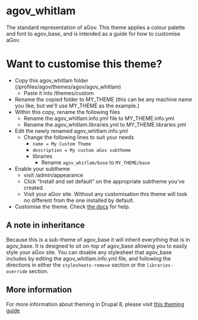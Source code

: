 # agov_whitlam

The standard representation of aGov. This theme applies a colour palette and font to agov_base, 
and is intended as a guide for how to customise aGov.

# Want to customise this theme?

* Copy this agov_whitlam folder (/profiles/agov/themes/agov/agov_whitlam)
  * Paste it into /themes/custom
* Rename the copied folder to MY_THEME (this can be any machine name you like, but we'll use MY_THEME as the example.)
* Within this copy, rename the following files
  * Rename the agov_whitlam.info.yml file to MY_THEME.info.yml
  * Rename the agov_whitlam.libraries.yml to MY_THEME.libraries.yml
* Edit the newly renamed agov_whitlam.info.yml
  * Change the following lines to suit your needs
    * `name = My Custom Theme`
    * `description = My custom aGov subtheme`
    * libraries 
      * Rename `agov_whitlam/base` to `MY_THEME/base`
* Enable your subtheme
  * visit /admin/appearance
  * Click “Install and set default” on the appropriate subtheme you’ve created.
  * Visit your aGov site. Without any customisation this theme will look no different from the one installed by default.
* Customise the theme. Check [the docs](https://github.com/previousnext/agov/blob/8.x-1.x/agov/docs/theming.md) for help.

## A note in inheritance

Because this is a sub-theme of agov_base it will inherit everything that is in agov_base.
It is designed to sit on-top of agov_base allowing you to easily style your aGov site.
You can disable any stylesheet that agov_base includes by editing the agov_whitlam.info.yml file,
 and following the directions in either the `stylesheets-remove` section or the `libraries-override` section.

## More information

For more information about theming in Drupal 8, please visit [this theming guide](https://www.drupal.org/theme-guide/8)
